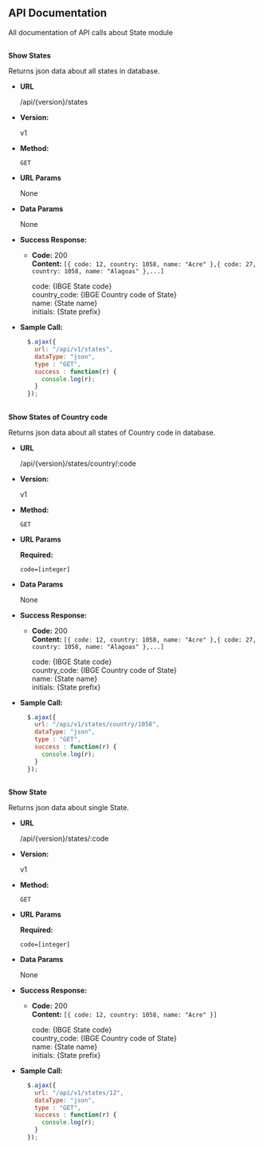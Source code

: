 ## API Documentation

All documentation of API calls about State module

##

**Show States**

  Returns json data about all states in database.

* **URL**

  /api/{version}/states

* **Version:**

  v1

* **Method:**

  `GET`
  
* **URL Params**

  None

* **Data Params**

  None

* **Success Response:**

  * **Code:** 200 <br />
    **Content:** `[{ code: 12, country: 1058, name: "Acre" },{ code: 27, country: 1058, name: "Alagoas" },...]`

    code: {IBGE State code}<br />
    country_code: {IBGE Country code of State}<br />
    name: {State name}<br />
    initials: {State prefix}
 
 
* **Sample Call:**

  ```javascript
    $.ajax({
      url: "/api/v1/states",
      dataType: "json",
      type : "GET",
      success : function(r) {
        console.log(r);
      }
    });
  ```

##

**Show States of Country code**

  Returns json data about all states of Country code in database.

* **URL**

  /api/{version}/states/country/:code

* **Version:**

  v1

* **Method:**

  `GET`
  
* **URL Params**

  **Required:**

   `code=[integer]`

* **Data Params**

  None

* **Success Response:**

  * **Code:** 200 <br />
    **Content:** `[{ code: 12, country: 1058, name: "Acre" },{ code: 27, country: 1058, name: "Alagoas" },...]`

    code: {IBGE State code}<br />
    country_code: {IBGE Country code of State}<br />
    name: {State name}<br />
    initials: {State prefix}
 
 
* **Sample Call:**

  ```javascript
    $.ajax({
      url: "/api/v1/states/country/1058",
      dataType: "json",
      type : "GET",
      success : function(r) {
        console.log(r);
      }
    });
  ```

##

**Show State**

  Returns json data about single State.

* **URL**

  /api/{version}/states/:code

* **Version:**

  v1

* **Method:**

  `GET`
  
* **URL Params**

  **Required:**

   `code=[integer]`

* **Data Params**

  None

* **Success Response:**

  * **Code:** 200 <br />
    **Content:** `[{ code: 12, country: 1058, name: "Acre" }]`

    code: {IBGE State code}<br />
    country_code: {IBGE Country code of State}<br />
    name: {State name}<br />
    initials: {State prefix}
 
 
* **Sample Call:**

  ```javascript
    $.ajax({
      url: "/api/v1/states/12",
      dataType: "json",
      type : "GET",
      success : function(r) {
        console.log(r);
      }
    });
  ```